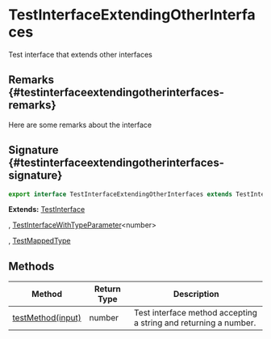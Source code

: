 
# TestInterfaceExtendingOtherInterfaces

Test interface that extends other interfaces

## Remarks {#testinterfaceextendingotherinterfaces-remarks}

Here are some remarks about the interface

## Signature {#testinterfaceextendingotherinterfaces-signature}

```typescript
export interface TestInterfaceExtendingOtherInterfaces extends TestInterface, TestInterfaceWithTypeParameter<number>, TestMappedType 
```
<b>Extends:</b> [TestInterface](docs/simple-suite-test/testinterface-interface)

, [TestInterfaceWithTypeParameter](docs/simple-suite-test/testinterfacewithtypeparameter-interface)<!-- -->&lt;number&gt;

, [TestMappedType](docs/simple-suite-test/testmappedtype-typealias)


## Methods

|  Method | Return Type | Description |
|  --- | --- | --- |
|  [testMethod(input)](docs/simple-suite-test/testinterfaceextendingotherinterfaces-testmethod-methodsignature) | number | Test interface method accepting a string and returning a number. |

